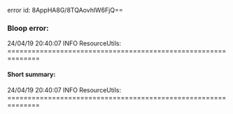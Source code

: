 error id: 8AppHA8G/8TQAovhlW6FjQ==
### Bloop error:

24/04/19 20:40:07 INFO ResourceUtils: ==============================================================
#### Short summary: 

24/04/19 20:40:07 INFO ResourceUtils: ==============================================================